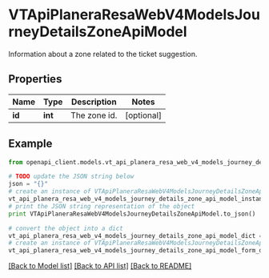 # VTApiPlaneraResaWebV4ModelsJourneyDetailsZoneApiModel

Information about a zone related to the ticket suggestion.

## Properties
Name | Type | Description | Notes
------------ | ------------- | ------------- | -------------
**id** | **int** | The zone id. | [optional] 

## Example

```python
from openapi_client.models.vt_api_planera_resa_web_v4_models_journey_details_zone_api_model import VTApiPlaneraResaWebV4ModelsJourneyDetailsZoneApiModel

# TODO update the JSON string below
json = "{}"
# create an instance of VTApiPlaneraResaWebV4ModelsJourneyDetailsZoneApiModel from a JSON string
vt_api_planera_resa_web_v4_models_journey_details_zone_api_model_instance = VTApiPlaneraResaWebV4ModelsJourneyDetailsZoneApiModel.from_json(json)
# print the JSON string representation of the object
print VTApiPlaneraResaWebV4ModelsJourneyDetailsZoneApiModel.to_json()

# convert the object into a dict
vt_api_planera_resa_web_v4_models_journey_details_zone_api_model_dict = vt_api_planera_resa_web_v4_models_journey_details_zone_api_model_instance.to_dict()
# create an instance of VTApiPlaneraResaWebV4ModelsJourneyDetailsZoneApiModel from a dict
vt_api_planera_resa_web_v4_models_journey_details_zone_api_model_form_dict = vt_api_planera_resa_web_v4_models_journey_details_zone_api_model.from_dict(vt_api_planera_resa_web_v4_models_journey_details_zone_api_model_dict)
```
[[Back to Model list]](../README.md#documentation-for-models) [[Back to API list]](../README.md#documentation-for-api-endpoints) [[Back to README]](../README.md)



